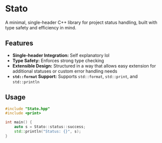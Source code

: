 # Stato

A minimal, single-header C++ library for project status handling, built with type safety and efficiency in mind.

## Features

- **Single-header Integration:** Self explanatory lol
- **Type Safety:** Enforces strong type checking
- **Extensible Design:** Structured in a way that allows easy extension for additional statuses or custom error handling needs
- **`std::format` Support:** Supports `std::format`, `std::print`, and `std::println`

## Usage
```cpp
#include "Stato.hpp"
#include <print>

int main() {
    auto s = Stato::status::success;
    std::println("Status: {}", s);
}
```
